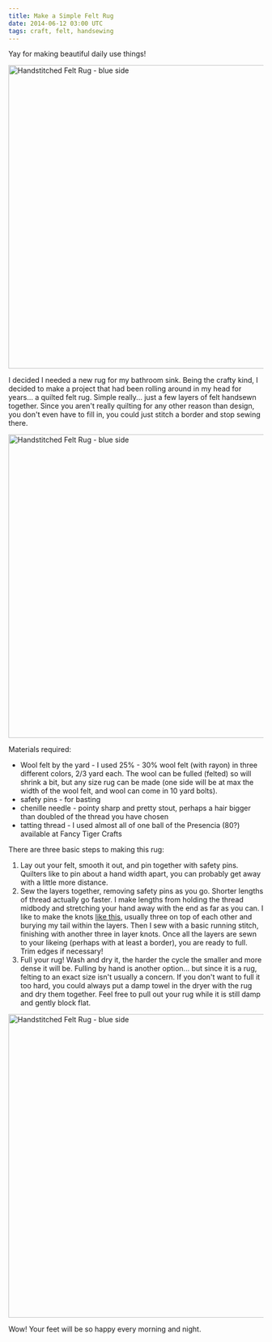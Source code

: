 ```yaml
---
title: Make a Simple Felt Rug
date: 2014-06-12 03:00 UTC
tags: craft, felt, handsewing
---
```


Yay for making beautiful daily use things!

[<img src="/images/20140612_felt_rug/20140612_082151.jpg" alt="Handstitched Felt Rug - blue side" width="600em">](/images/20140612_felt_rug/20140612_082151.jpg)

I decided I needed a new rug for my bathroom sink. Being the crafty kind, I decided to make a project that had been rolling around in my head for years... a quilted felt rug. Simple really... just a few layers of felt handsewn together. Since you aren't really quilting for any other reason than design, you don't even have to fill in, you could just stitch a border and stop sewing there.

[<img src="/images/20140612_felt_rug/20140612_082258.jpg" alt="Handstitched Felt Rug - blue side" width="600em">](/images/20140612_felt_rug/20140612_082258.jpg)

Materials required:

* Wool felt by the yard - I used 25% - 30% wool felt (with rayon) in three different colors, 2/3 yard each. The wool can be fulled (felted) so will shrink a bit, but any size rug can be made (one side will be at max the width of the wool felt, and wool can come in 10 yard bolts).
* safety pins - for basting
* chenille needle - pointy sharp and pretty stout, perhaps a hair bigger than doubled of the thread you have chosen
* tatting thread - I used almost all of one ball of the Presencia (80?) available at Fancy Tiger Crafts

There are three basic steps to making this rug:

1. Lay out your felt, smooth it out, and pin together with safety pins. Quilters like to pin about a hand width apart, you can probably get away with a little more distance.
2. Sew the layers together, removing safety pins as you go. Shorter lengths of thread actually go faster. I make lengths from holding the thread midbody and stretching your hand away with the end as far as you can. I like to make the knots [like this](http://coatsandclarksewingsecrets.com/blogcategory/sewing/techniques-hand-sewing-without-the-knot), usually three on top of each other and burying my tail within the layers. Then I sew with a basic running stitch, finishing with another three in layer knots. Once all the layers are sewn to your likeing (perhaps with at least a border), you are ready to full. Trim edges if necessary!
3. Full your rug! Wash and dry it, the harder the cycle the smaller and more dense it will be. Fulling by hand is another option... but since it is a rug, felting to an exact size isn't usually a concern. If you don't want to full it too hard, you could always put a damp towel in the dryer with the rug and dry them together. Feel free to pull out your rug while it is still damp and gently block flat.

[<img src="/images/20140612_felt_rug/20140612_082223.jpg" alt="Handstitched Felt Rug - blue side" width="600em">](/images/20140612_felt_rug/20140612_082223.jpg)

Wow! Your feet will be so happy every morning and night.